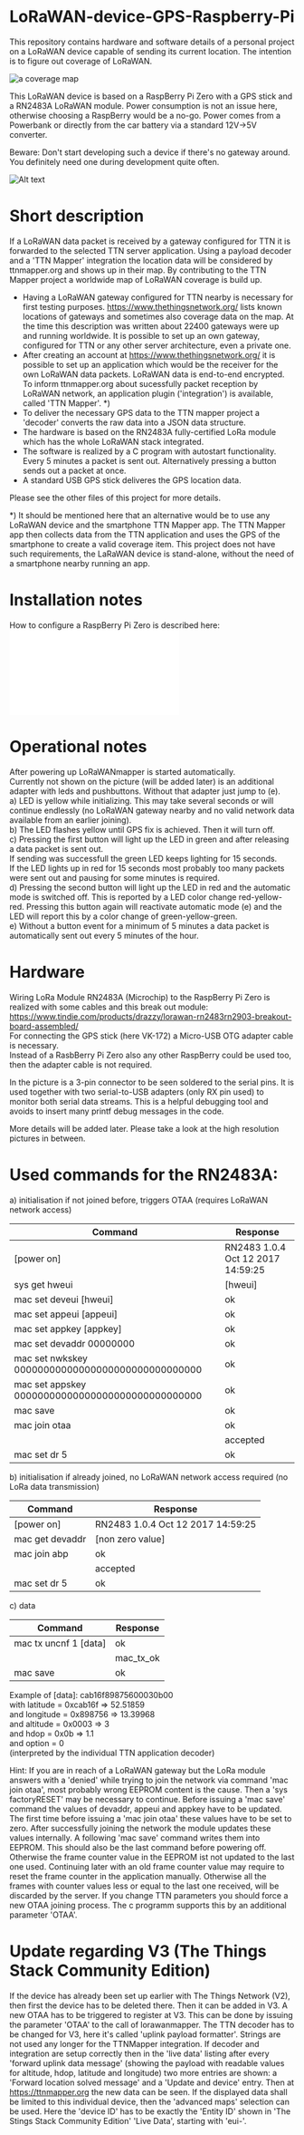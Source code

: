 # LoRaWAN-device-GPS-Raspberry-Pi

This repository contains hardware and software details of a personal project on a LoRaWAN device capable of sending its current location. The intention is to figure out coverage of LoRaWAN.

![a coverage map](pictures/map.png?raw=true "a coverage map")

This LoRaWAN device is based on a RaspBerry Pi Zero with a GPS stick and a RN2483A LoRaWAN module. Power consumption is not an issue here, otherwise choosing a RaspBerry would be a no-go. Power comes from a Powerbank or directly from the car battery via a standard 12V->5V converter.

Beware: Don't start developing such a device if there's no gateway around. You definitely need one during development quite often.

![Alt text](pictures/prototype2_front-view.jpg?raw=true "prototype")

# Short description
If a LoRaWAN data packet is received by a gateway configured for TTN it is forwarded to the selected TTN server application. Using a payload decoder and a 'TTN Mapper' integration the location data will be considered by ttnmapper.org and shows up in their map. By contributing to the TTN Mapper project a worldwide map of LoRaWAN coverage is build up.
- Having a LoRaWAN gateway configured for TTN nearby is necessary for first testing purposes.
   https://www.thethingsnetwork.org/ lists known locations of gateways and sometimes also coverage data on the map. At the time this description was written about 22400 gateways were up and running worldwide.
   It is possible to set up an own gateway, configured for TTN or any other server architecture, even a private one.
- After creating an account at https://www.thethingsnetwork.org/ it is possible to set up an application which would be the receiver for the own LoRaWAN data packets. LoRaWAN data is end-to-end encrypted. To inform ttnmapper.org about sucessfully packet reception by LoRaWAN network, an application plugin ('integration') is available, called 'TTN Mapper'. *)
- To deliver the necessary GPS data to the TTN mapper project a 'decoder' converts the raw data into a JSON data structure.
- The hardware is based on the RN2483A fully-certified LoRa module which has the whole LoRaWAN stack integrated.
- The software is realized by a C program with autostart functionality. Every 5 minutes a packet is sent out. Alternatively pressing a button sends out a packet at once.
- A standard USB GPS stick deliveres the GPS location data.

Please see the other files of this project for more details.

*) It should be mentioned here that an alternative would be to use any LoRaWAN device and the smartphone TTN Mapper app. The TTN Mapper app then collects data from the TTN application and uses the GPS of the smartphone to create a valid coverage item. This project does not have such requirements, the LaRaWAN device is stand-alone, without the need of a smartphone nearby running an app.

# Installation notes
How to configure a RaspBerry Pi Zero is described here: <br>
![raspberry-setup.txt](raspberry-setup.txt)

# Operational notes
After powering up LoRaWANmapper is started automatically. <br>
Currently not shown on the picture (will be added later) is an additional adapter with leds and pushbuttons. Without that adapter just jump to (e).<br>
a) LED is yellow while initializing. This may take several seconds or will continue endlessly (no LoRaWAN gateway nearby and no valid network data available from an earlier joining). <br>
b) The LED flashes yellow until GPS fix is achieved. Then it will turn off.<br>
c) Pressing the first button will light up the LED in green and after releasing a data packet is sent out. <br>
   If sending was successfull the green LED keeps lighting for 15 seconds. <br>
   If the LED lights up in red for 15 seconds most probably too many packets were sent out and pausing for some minutes is required. <br>
d) Pressing the second button will light up the LED in red and the automatic mode is switched off. This is reported by a LED color change red-yellow-red. Pressing this button again will reactivate automatic mode (e) and the LED will report this by a color change of green-yellow-green.<br>
e) Without a button event for a minimum of 5 minutes a data packet is automatically sent out every 5 minutes of the hour.

# Hardware
Wiring LoRa Module RN2483A (Microchip) to the RaspBerry Pi Zero is realized with some cables and this break out module: <br>
https://www.tindie.com/products/drazzy/lorawan-rn2483rn2903-breakout-board-assembled/ <br>
For connecting the GPS stick (here VK-172) a Micro-USB OTG adapter cable is necessary. <br>
Instead of a RasbBerry Pi Zero also any other RaspBerry could be used too, then the adapter cable is not required.

In the picture is a 3-pin connector to be seen soldered to the serial pins. It is used together with two serial-to-USB adapters (only RX pin used) to monitor both serial data streams. This is a helpful debugging tool and avoids to insert many printf debug messages in the code.

More details will be added later. Please take a look at the high resolution pictures in between.

# Used commands for the RN2483A:
a) initialisation if not joined before, triggers OTAA (requires LoRaWAN network access)

| Command | Response |
| --- | --- |
| [power on] | RN2483 1.0.4 Oct 12 2017 14:59:25 |
| sys get hweui | [hweui] |
| mac set deveui [hweui] | ok |
| mac set appeui [appeui] | ok |
| mac set appkey [appkey] | ok |
| mac set devaddr 00000000 | ok |
| mac set nwkskey 00000000000000000000000000000000 | ok |
| mac set appskey 00000000000000000000000000000000 | ok |
| mac save | ok |
| mac join otaa | ok |
|  | accepted |
| mac set dr 5 | ok |

b) initialisation if already joined, no LoRaWAN network access required (no LoRa data transmission)

| Command | Response |
| --- | --- |
| [power on] | RN2483 1.0.4 Oct 12 2017 14:59:25 |
| mac get devaddr | [non zero value] |
| mac join abp | ok |
|  | accepted |
| mac set dr 5 | ok |

c) data

| Command | Response |
| --- | --- |
| mac tx uncnf 1 [data] | ok |
|  | mac_tx_ok |
| mac save | ok |

Example of [data]: cab16f89875600030b00 <br>
with latitude = 0xcab16f => 52.51859 <br>
and longitude = 0x898756 => 13.39968 <br>
and altitude = 0x0003 => 3 <br>
and hdop = 0x0b  => 1.1 <br>
and option = 0 <br>
(interpreted by the individual TTN application decoder)

Hint: If you are in reach of a LoRaWAN gateway but the LoRa module answers with a 'denied' while trying to join the network via command 'mac join otaa', most probably wrong EEPROM content is the cause. Then a 'sys factoryRESET' may be necessary to continue. Before issuing a 'mac save' command the values of devaddr, appeui and appkey have to be updated. The first time before issuing a 'mac join otaa' these values have to be set to zero. After successfully joining the network the module updates these values internally. A following 'mac save' command writes them into EEPROM. This should also be the last command before powering off. Otherwise the frame counter value in the EEPROM ist not updated to the last one used. Continuing later with an old frame counter value may require to reset the frame counter in the application manually. Otherwise all the frames with counter values less or equal to the last one received, will be discarded by the server.
If you change TTN parameters you should force a new OTAA joining process. The c programm supports this by an additional parameter 'OTAA'.

# Update regarding V3 (The Things Stack Community Edition)
If the device has already been set up earlier with The Things Network (V2), then first the device has to be deleted there.
Then it can be added in V3. A new OTAA has to be triggered to register at V3. This can be done by issuing the parameter 'OTAA' to the call of lorawanmapper.
The TTN decoder has to be changed for V3, here it's called 'uplink payload formatter'. Strings are not used any longer for the TTNMapper integration.
If decoder and integration are setup correctly then in the 'live data' listing after every 'forward uplink data message' (showing the payload with readable values for altitude, hdop, latitude and longitude) two more entries are shown: a 'Forward location solved message' and a 'Update and device' entry.
Then at https://ttnmapper.org the new data can be seen. If the displayed data shall be limited to this individual device, then the 'advanced maps' selection can be used. Here the 'device ID' has to be exactly the 'Entity ID' shown in 'The Stings Stack Community Edition' 'Live Data', starting with 'eui-'.
